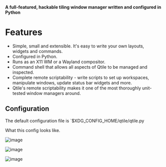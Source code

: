 
**A full-featured, hackable tiling window manager written and configured in Python**

Features
========

* Simple, small and extensible. It's easy to write your own layouts,
  widgets and commands.
* Configured in Python.
* Runs as an X11 WM or a Wayland compositor.
* Command shell that allows all aspects of Qtile to be managed and
  inspected.
* Complete remote scriptability - write scripts to set up workspaces,
  manipulate windows, update status bar widgets and more.
* Qtile's remote scriptability makes it one of the most thoroughly
  unit-tested window managers around.

## Configuration

The default configuration file is `$XDG_CONFIG_HOME/qtile/qtile.py

What this config looks like.

![image](https://github.com/minilandl/dotfiles/assets/47686364/948cb705-49db-4217-bb24-8338a997b646)


![image](https://github.com/minilandl/dotfiles/assets/47686364/ea93cc6d-a858-49a9-a95a-3c258e6cc9e1)


![image](https://github.com/minilandl/dotfiles/assets/47686364/396f0232-dd4d-4926-8b47-7f2061a867ff)



